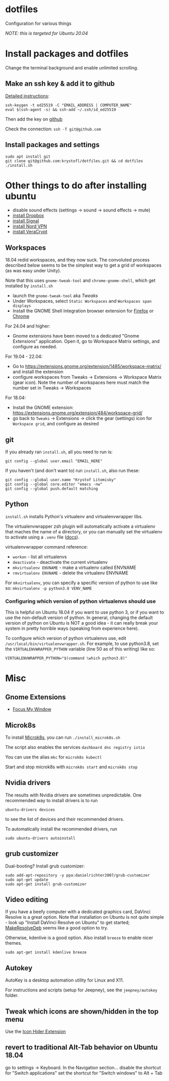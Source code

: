# dotfiles
Configuration for various things

*NOTE: this is targeted for Ubuntu 20.04*


# Install packages and dotfiles

Change the terminal background and enable unlimited scrolling.

## Make an ssh key & add it to github
[Detailed instructions](https://help.github.com/articles/generating-ssh-keys/):

    ssh-keygen -t ed25519 -C "EMAIL_ADDRESS | COMPUTER_NAME"
    eval $(ssh-agent -s) && ssh-add ~/.ssh/id_ed25519

Then add the key on [github](https://github.com/settings/keys)

Check the connection: `ssh -T git@github.com`


## Install packages and settings

    sudo apt install git
    git clone git@github.com:krystofl/dotfiles.git && cd dotfiles
    ./install.sh



# Other things to do after installing ubuntu

* disable sound effects (settings -> sound -> sound effects -> mute)
* [install Dropbox](https://www.dropbox.com/install-linux)
* [install Signal](https://signal.org/download/)
* [install Nord VPN](https://nordvpn.com/download/linux/)
* [install VeraCrypt](https://www.veracrypt.fr/en/Downloads.html)


## Workspaces

18.04 redid workspaces, and they now suck. The convoluted process described below seems to be the simplest way to get a grid of workspaces (as was easy under Unity).

Note that this uses `gnome-tweak-tool` and `chrome-gnome-shell`,
which get installed by `install.sh`

* launch the `gnome-tweak-tool` aka *Tweaks*
* Under Workspaces, select `Static Workspaces` and `Workspaces span displays`
* Install the GNOME Shell Integration browser extension for
  [Firefox](https://addons.mozilla.org/en-US/firefox/addon/gnome-shell-integration) or
  [Chrome](https://chrome.google.com/webstore/detail/gnome-shell-integration/gphhapmejobijbbhgpjhcjognlahblep)


For 24.04 and higher:
* Gnome extensions have been moved to a dedicated "Gnome Extensions" application. Open it,
  go to Workspace Matrix settings, and configure as needed.

For 19.04 - 22.04:
* Go to https://extensions.gnome.org/extension/1485/workspace-matrix/ and
  install the extension
* configure workspaces from Tweaks -> Extensions -> Workspace Matrix (gear icon).
  Note the number of workspaces here must match the number set in
  Tweaks -> Workspaces

For 18.04:
* Install the GNOME extension: https://extensions.gnome.org/extension/484/workspace-grid/
* go back to `Tweaks` -> Extensions -> click the gear (settings) icon for `Workspace grid`, and configure as desired


## git

If you already ran `install.sh`, all you need to run is:

    git config --global user.email "EMAIL_HERE"

If you haven't (and don't want to) run `install.sh`, also run these:

    git config --global user.name "Krystof Litomisky"
    git config --global core.editor "emacs -nw"
    git config --global push.default matching



## Python

`install.sh` installs Python's virtualenv and virtualenvwrapper libs.

The virtualenvwrapper zsh plugin will automatically activate a virtualenv that maches the name of a directory, or you can manually set the virtualenv to activate using a `.venv` file
([docs](https://github.com/ohmyzsh/ohmyzsh/tree/master/plugins/virtualenvwrapper#virtualenvwrapper-plugin)).

virtualenvwrapper command reference:
- `workon` - list all virtualenvs
- `deactivate` - deactivate the current virtualenv
- `mkvirtualenv ENVNAME` - make a virtualenv called ENVNAME
- `rmvirtualenv ENVNAME` - delete the virtualenv ENVNAME

For `mkvirtualenv`, you can specify a specific version of python to use like so: `mkvirtualenv -p python3.8 VENV_NAME`


### Configuring which version of python virtualenvs should use

This is helpful on Ubuntu 18.04 if you want to use python 3, or if you want to use the non-default version of python.
In general, changing the default version of python on Ubuntu is NOT a good idea - it can really break your system in pretty horrible ways (speaking from experience here).

To configure which version of python virtualenvs use, edit `/usr/local/bin/virtualenvwrapper.sh`. For example, to use python3.8, set the `VIRTUALENVWRAPPER_PYTHON` variable (line 50 as of this writing) like so:

    VIRTUALENVWRAPPER_PYTHON="$(command \which python3.8)"



# Misc

## Gnome Extensions

- [Focus My Window](https://extensions.gnome.org/extension/1005/focus-my-window/)


## Microk8s

To install [Microk8s](https://microk8s.io/), you can run `./install_microk8s.sh`

The script also enables the services `dashboard dns registry istio`

You can use the alias `mkc` for `microk8s kubectl`

Start and stop microk8s with `microk8s start` and `microk8s stop`


## Nvidia drivers

The results with Nvidia drivers are sometimes unpredictable.
One recommended way to install drivers is to run

    ubuntu-drivers devices

to see the list of devices and their recommended drivers.

To automatically install the recommended drivers, run

    sudo ubuntu-drivers autoinstall


## grub customizer

Dual-booting? Install grub customizer:

    sudo add-apt-repository -y ppa:danielrichter2007/grub-customizer
    sudo apt-get update
    sudo apt-get install grub-customizer


## Video editing

If you have a beefy computer with a dedicated graphics card, DaVinci Resolve is a great option. Note that installation on Ubuntu is not quite simple - look up "Install DaVinci Resolve on Ubuntu" to get started; [MakeResolveDeb](https://www.danieltufvesson.com/makeresolvedeb) seems like a good option to try.

Otherwise, kdenlive is a good option. Also install `breeze` to enable nicer themes.

    sudo apt-get install kdenlive breeze


## Autokey

AutoKey is a desktop automation utility for Linux and X11.

For instructions and scripts (setup for Jeepney),
see the `jeepney/autokey` folder.


## Tweak which icons are shown/hidden in the top menu

Use the [Icon Hider Extension](https://extensions.gnome.org/extension/351/icon-hider/)



## revert to traditional Alt-Tab behavior on Ubuntu 18.04

go to settings -> Keyboard. In the Navigation section...
  disable the shortcut for "Switch applications"
  set the shortcut for "Switch windows" to Alt + Tab
